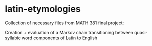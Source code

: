 # latin-etymologies

Collection of necessary files from MATH 381 final project: 

Creation + evaluation of a Markov chain transitioning between quasi-syllabic word components of Latin to English
